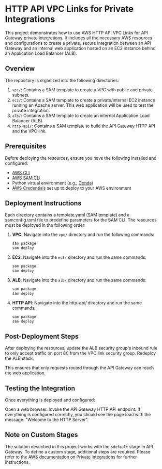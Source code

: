 # HTTP API VPC Links for Private Integrations
This project demonstrates how to use AWS HTTP API VPC Links for API Gateway private integrations. It includes all the necessary AWS resources and configurations to create a private, secure integration between an API Gateway and an internal web application hosted on an EC2 instance behind an Application Load Balancer (ALB).

## Overview
The repository is organized into the following directories:

1. `vpc/`: Contains a SAM template to create a VPC with public and private subnets.
2. `ec2/`: Contains a SAM template to create a private/internal EC2 instance running an Apache server. This web application will be used to test the private integration.
3. `alb/`: Contains a SAM template to create an internal Application Load Balancer (ALB).
4. `http-api/`: Contains a SAM template to build the API Gateway HTTP API and the VPC link.

## Prerequisites
Before deploying the resources, ensure you have the following installed and configured:

- [AWS CLI](https://docs.aws.amazon.com/cli/latest/userguide/install-cliv2.html)
- [AWS SAM CLI](https://docs.aws.amazon.com/serverless-application-model/latest/developerguide/install-sam-cli.html)
- Python virtual environment (e.g., [Conda](https://docs.conda.io/projects/conda/en/stable/))
- [AWS Credentials](https://docs.aws.amazon.com/cli/latest/userguide/cli-configure-files.html) set up to deploy to your AWS environment

## Deployment Instructions
Each directory contains a template.yaml (SAM template) and a samconfig.toml file to predefine parameters for the SAM CLI. The resources must be deployed in the following order:

1. **VPC**: Navigate into the `vpc/` directory and run the following commands:
    ```bash
    sam package
    sam deploy
    ```

2. **EC2**: Navigate into the `ec2/` directory and run the same commands:
    ```bash
    sam package
    sam deploy
    ```

3. **ALB**: Navigate into the `alb/` directory and run the same commands:
    ```bash
    sam package
    sam deploy
    ```

4. **HTTP API**: Navigate into the http-api/ directory and run the same commands:
    ```bash
    sam package
    sam deploy
    ```
## Post-Deployment Steps
After deploying the resources, update the ALB security group's inbound rule to only accept traffic on port 80 from the VPC link security group. Redeploy the ALB stack.

This ensures that only requests routed through the API Gateway can reach the web application.

## Testing the Integration
Once everything is deployed and configured:

Open a web browser.
Invoke the API Gateway HTTP API endpoint.
If everything is configured correctly, you should see the page load with the message: "Welcome to the HTTP Server".

## Note on Custom Stages
The solution described in this project works with the `$default` stage in API Gateway. To define a custom stage, additional steps are required. Please refer to the [AWS documentation on Private Integrations](https://docs.aws.amazon.com/apigateway/latest/developerguide/http-api-develop-integrations-private.html#:~:text=secure%20server%20name.-,Note,-For%20private%20integrations) for further instructions.

